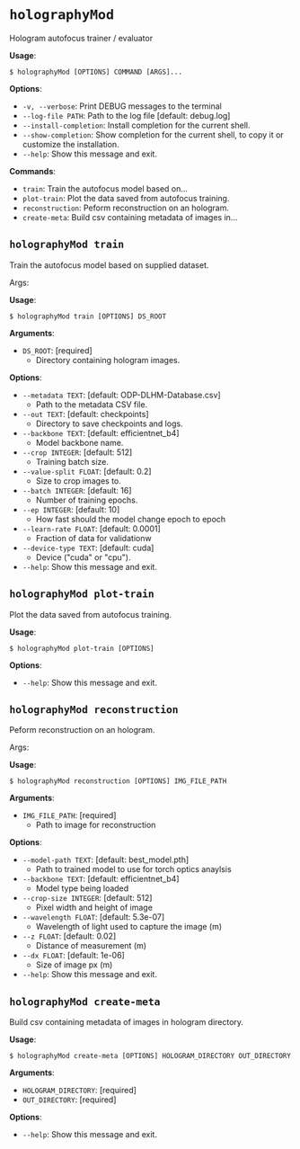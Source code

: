 # `holographyMod`

Hologram autofocus trainer / evaluator

**Usage**:

```console
$ holographyMod [OPTIONS] COMMAND [ARGS]...
```

**Options**:

- `-v, --verbose`: Print DEBUG messages to the terminal
- `--log-file PATH`: Path to the log file [default: debug.log]
- `--install-completion`: Install completion for the current shell.
- `--show-completion`: Show completion for the current shell, to copy it or customize the installation.
- `--help`: Show this message and exit.

**Commands**:

- `train`: Train the autofocus model based on...
- `plot-train`: Plot the data saved from autofocus training.
- `reconstruction`: Peform reconstruction on an hologram.
- `create-meta`: Build csv containing metadata of images in...

## `holographyMod train`

Train the autofocus model based on supplied dataset.

Args:

**Usage**:

```console
$ holographyMod train [OPTIONS] DS_ROOT
```

**Arguments**:

- `DS_ROOT`: [required]
  - Directory containing hologram images.

**Options**:

- `--metadata TEXT`: [default: ODP-DLHM-Database.csv]
  - Path to the metadata CSV file.
- `--out TEXT`: [default: checkpoints]
  - Directory to save checkpoints and logs.
- `--backbone TEXT`: [default: efficientnet_b4]
  - Model backbone name.
- `--crop INTEGER`: [default: 512]
  - Training batch size.
- `--value-split FLOAT`: [default: 0.2]
  - Size to crop images to.
- `--batch INTEGER`: [default: 16]
  - Number of training epochs.
- `--ep INTEGER`: [default: 10]
  - How fast should the model change epoch to epoch
- `--learn-rate FLOAT`: [default: 0.0001]
  - Fraction of data for validationw
- `--device-type TEXT`: [default: cuda]
  - Device ("cuda" or "cpu").
- `--help`: Show this message and exit.

## `holographyMod plot-train`

Plot the data saved from autofocus training.

**Usage**:

```console
$ holographyMod plot-train [OPTIONS]
```

**Options**:

- `--help`: Show this message and exit.

## `holographyMod reconstruction`

Peform reconstruction on an hologram.

Args:

**Usage**:

```console
$ holographyMod reconstruction [OPTIONS] IMG_FILE_PATH
```

**Arguments**:

- `IMG_FILE_PATH`: [required]
  - Path to image for reconstruction

**Options**:

- `--model-path TEXT`: [default: best_model.pth]
  - Path to trained model to use for torch optics anaylsis
- `--backbone TEXT`: [default: efficientnet_b4]
  - Model type being loaded
- `--crop-size INTEGER`: [default: 512]
  - Pixel width and height of image
- `--wavelength FLOAT`: [default: 5.3e-07]
  - Wavelength of light used to capture the image (m)
- `--z FLOAT`: [default: 0.02]
  - Distance of measurement (m)
- `--dx FLOAT`: [default: 1e-06]
  - Size of image px (m)
- `--help`: Show this message and exit.

## `holographyMod create-meta`

Build csv containing metadata of images in hologram directory.

**Usage**:

```console
$ holographyMod create-meta [OPTIONS] HOLOGRAM_DIRECTORY OUT_DIRECTORY
```

**Arguments**:

- `HOLOGRAM_DIRECTORY`: [required]
- `OUT_DIRECTORY`: [required]

**Options**:

- `--help`: Show this message and exit.

